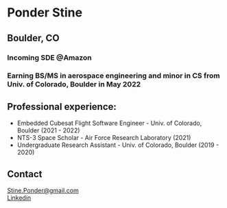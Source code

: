 # Ponder Stine
## Boulder, CO

### Incoming SDE @Amazon
### Earning BS/MS in aerospace engineering and minor in CS from Univ. of Colorado, Boulder in May 2022

## Professional experience:
- Embedded Cubesat Flight Software Engineer - Univ. of Colorado, Boulder (2021 - 2022)
- NTS-3 Space Scholar - Air Force Research Laboratory (2021)
- Undergraduate Research Assistant - Univ. of Colorado, Boulder (2019 - 2020)

## Contact
[Stine.Ponder@gmail.com](mailto:stine.ponder@gmail.com) <br>
[Linkedin](https://www.linkedin.com/in/ponder-stine-588b551aa/)
